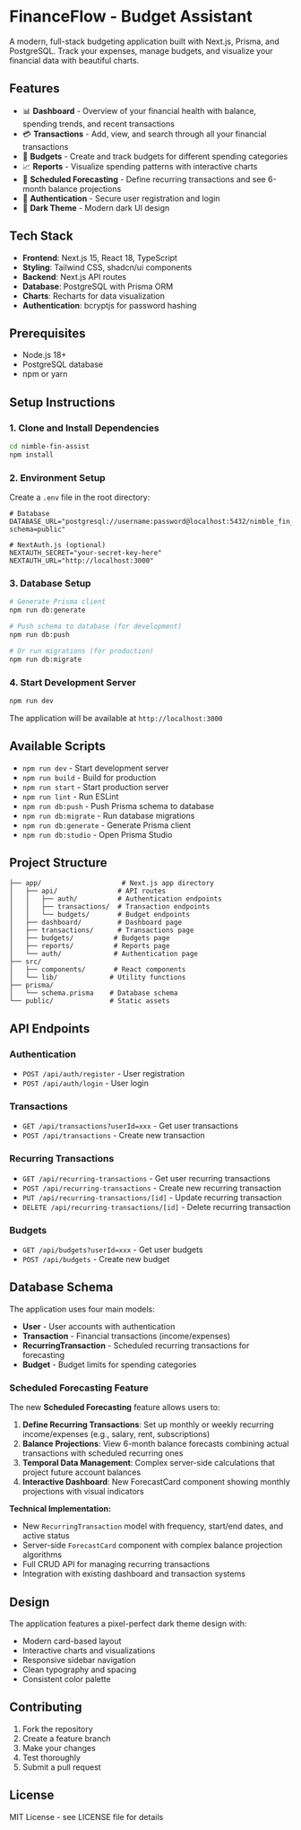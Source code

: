 # FinanceFlow - Budget Assistant

A modern, full-stack budgeting application built with Next.js, Prisma, and PostgreSQL. Track your expenses, manage budgets, and visualize your financial data with beautiful charts.

## Features

- 📊 **Dashboard** - Overview of your financial health with balance, spending trends, and recent transactions
- 💳 **Transactions** - Add, view, and search through all your financial transactions
- 🎯 **Budgets** - Create and track budgets for different spending categories
- 📈 **Reports** - Visualize spending patterns with interactive charts
- 🔮 **Scheduled Forecasting** - Define recurring transactions and see 6-month balance projections
- 🔐 **Authentication** - Secure user registration and login
- 🌙 **Dark Theme** - Modern dark UI design

## Tech Stack

- **Frontend**: Next.js 15, React 18, TypeScript
- **Styling**: Tailwind CSS, shadcn/ui components
- **Backend**: Next.js API routes
- **Database**: PostgreSQL with Prisma ORM
- **Charts**: Recharts for data visualization
- **Authentication**: bcryptjs for password hashing

## Prerequisites

- Node.js 18+ 
- PostgreSQL database
- npm or yarn

## Setup Instructions

### 1. Clone and Install Dependencies

```bash
cd nimble-fin-assist
npm install
```

### 2. Environment Setup

Create a `.env` file in the root directory:

```env
# Database
DATABASE_URL="postgresql://username:password@localhost:5432/nimble_fin_assist?schema=public"

# NextAuth.js (optional)
NEXTAUTH_SECRET="your-secret-key-here"
NEXTAUTH_URL="http://localhost:3000"
```

### 3. Database Setup

```bash
# Generate Prisma client
npm run db:generate

# Push schema to database (for development)
npm run db:push

# Or run migrations (for production)
npm run db:migrate
```

### 4. Start Development Server

```bash
npm run dev
```

The application will be available at `http://localhost:3000`

## Available Scripts

- `npm run dev` - Start development server
- `npm run build` - Build for production
- `npm run start` - Start production server
- `npm run lint` - Run ESLint
- `npm run db:push` - Push Prisma schema to database
- `npm run db:migrate` - Run database migrations
- `npm run db:generate` - Generate Prisma client
- `npm run db:studio` - Open Prisma Studio

## Project Structure

```
├── app/                    # Next.js app directory
│   ├── api/               # API routes
│   │   ├── auth/          # Authentication endpoints
│   │   ├── transactions/  # Transaction endpoints
│   │   └── budgets/       # Budget endpoints
│   ├── dashboard/         # Dashboard page
│   ├── transactions/      # Transactions page
│   ├── budgets/          # Budgets page
│   ├── reports/          # Reports page
│   └── auth/             # Authentication page
├── src/
│   ├── components/       # React components
│   └── lib/             # Utility functions
├── prisma/
│   └── schema.prisma    # Database schema
└── public/              # Static assets
```

## API Endpoints

### Authentication
- `POST /api/auth/register` - User registration
- `POST /api/auth/login` - User login

### Transactions
- `GET /api/transactions?userId=xxx` - Get user transactions
- `POST /api/transactions` - Create new transaction

### Recurring Transactions
- `GET /api/recurring-transactions` - Get user recurring transactions
- `POST /api/recurring-transactions` - Create new recurring transaction
- `PUT /api/recurring-transactions/[id]` - Update recurring transaction
- `DELETE /api/recurring-transactions/[id]` - Delete recurring transaction

### Budgets
- `GET /api/budgets?userId=xxx` - Get user budgets
- `POST /api/budgets` - Create new budget

## Database Schema

The application uses four main models:

- **User** - User accounts with authentication
- **Transaction** - Financial transactions (income/expenses)
- **RecurringTransaction** - Scheduled recurring transactions for forecasting
- **Budget** - Budget limits for spending categories

### Scheduled Forecasting Feature

The new **Scheduled Forecasting** feature allows users to:

1. **Define Recurring Transactions**: Set up monthly or weekly recurring income/expenses (e.g., salary, rent, subscriptions)
2. **Balance Projections**: View 6-month balance forecasts combining actual transactions with scheduled recurring ones
3. **Temporal Data Management**: Complex server-side calculations that project future account balances
4. **Interactive Dashboard**: New ForecastCard component showing monthly projections with visual indicators

**Technical Implementation:**
- New `RecurringTransaction` model with frequency, start/end dates, and active status
- Server-side `ForecastCard` component with complex balance projection algorithms
- Full CRUD API for managing recurring transactions
- Integration with existing dashboard and transaction systems

## Design

The application features a pixel-perfect dark theme design with:
- Modern card-based layout
- Interactive charts and visualizations
- Responsive sidebar navigation
- Clean typography and spacing
- Consistent color palette

## Contributing

1. Fork the repository
2. Create a feature branch
3. Make your changes
4. Test thoroughly
5. Submit a pull request

## License

MIT License - see LICENSE file for details